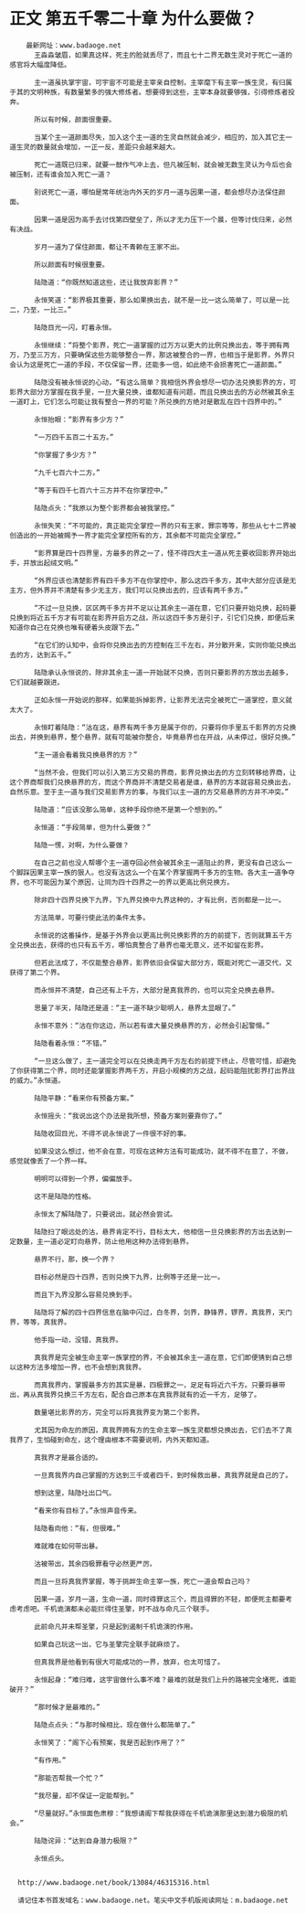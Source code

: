 # 正文 第五千零二十章 为什么要做？
        最新网址：www.badaoge.net
          王淼淼皱眉，如果真这样，死主的脸就丢尽了，而且七十二界无数生灵对于死亡一道的感官将大幅度降低。
      
          主一道虽执掌宇宙，可宇宙不可能是主宰亲自控制，主宰麾下有主宰一族生灵，有归属于其的文明种族，有数量繁多的强大修炼者。想要得到这些，主宰本身就要够强，引得修炼者投奔。
      
          所以有时候，颜面很重要。
      
          当某个主一道颜面尽失，加入这个主一道的生灵自然就会减少，相应的，加入其它主一道生灵的数量就会增加，一正一反，差距只会越来越大。
      
          死亡一道既已归来，就要一鼓作气冲上去，但凡被压制，就会被无数生灵认为今后也会被压制，还有谁会加入死亡一道？
      
          别说死亡一道，哪怕是常年统治内外天的岁月一道与因果一道，都会想尽办法保住颜面。
      
          因果一道是因为高手去讨伐第四壁垒了，所以才无力压下一个晨，但等讨伐归来，必然有决战。
      
          岁月一道为了保住颜面，都让不青赖在王家不出。
      
          所以颜面有时候很重要。
      
          陆隐道：“你既然知道这些，还让我放弃影界？”
      
          永恒笑道：“影界极其重要，那么如果换出去，就不是一比一这么简单了，可以是一比二，乃至，一比三。”
      
          陆隐目光一闪，盯着永恒。
      
          永恒继续：“将整个影界，死亡一道掌握的过万方以更大的比例兑换出去，等于拥有两万，乃至三万方，只要确保这些方能够整合一界，那这被整合的一界，也相当于是影界，外界只会认为这是死亡一道的手段，不仅保留一界，还能多一倍，如此绝不会损害死亡一道颜面。”
      
          陆隐没有被永恒说的心动，“有这么简单？我相信外界会想尽一切办法兑换影界的方，可影界大部分方掌握在我手里，一旦大量兑换，谁都知道有问题，而且兑换出去的方必然被其余主一道盯上，它们怎么可能让我有整合一界的可能？所兑换的方绝对是散乱在四十四界中的。”
      
          永恒抬眼：“影界有多少方？”
      
          “一万四千五百二十五方。”
      
          “你掌握了多少方？”
      
          “九千七百六十二方。”
      
          “等于有四千七百六十三方并不在你掌控中。”
      
          陆隐点头：“我原以为整个影界都会被我掌控。”
      
          永恒失笑：“不可能的，真正能完全掌控一界的只有王家，罪宗等等，那些从七十二界被创造出的一开始被赐予一界才能完全掌控所有的方，其余都不可能完全掌控。”
      
          “影界算是四十四界里，方最多的界之一了，怪不得四大主一道从死主要收回影界开始出手，并放出起绒文明。”
      
          “外界应该也清楚影界有四千多方不在你掌控中，那么这四千多方，其中大部分应该是无主方，但外界并不清楚有多少无主方，我们可以兑换出去的，应该有两千多方。”
      
          “不过一旦兑换，区区两千多方并不足以让其余主一道在意，它们只要开始兑换，起码要兑换到将近五千方才有可能在影界开启方之战，所以这四千多方是引子，引它们兑换，即便后来知道你自己在兑换也唯有硬着头皮跟下去。”
      
          “在它们的认知中，会将你兑换出去的方控制在三千左右，并分散开来，实则你能兑换出去的方，达到五千。”
      
          陆隐承认永恒说的，除非其余主一道一开始就不兑换，否则只要影界的方放出去越多，它们就越要跟进。
      
          正如永恒一开始说的那样，如果能拆掉影界，让影界无法完全被死亡一道掌控，意义就太大了。
      
          永恒盯着陆隐：“沽在这，悬界有两千多方是属于你的，只要将你手里五千影界的方兑换出去，并换到悬界，整个悬界，就有可能被你整合，毕竟悬界也在开战，从未停过，很好兑换。”
      
          “主一道会看着我兑换悬界的方？”
      
          “当然不会，但我们可以引入第三方交易的界商，影界兑换出去的方立刻转移给界商，让这个界商帮我们兑换悬界的方，而这个界商并不清楚交易者是谁，悬界的方本就容易兑换出去，自然乐意。至于主一道与我们交易影界方的事，与我们以主一道的方交易悬界的方并不冲突。”
      
          陆隐道：“应该没那么简单，这种手段你绝不是第一个想到的。”
      
          永恒道：“手段简单，但为什么要做？”
      
          陆隐一愣，对啊，为什么要做？
      
          在自己之前也没人帮哪个主一道夺回必然会被其余主一道阻止的界，更没有自己这么一个脚踩因果主宰一族的狠人。也没有沽这么一个在某个界掌握两千多方的生物。各大主一道争夺界，也不可能因为某个原因，让同为四十四界之一的界以更高比例兑换方。
      
          除非四十四界兑换下九界，下九界兑换中九界这种的，才有比例，否则都是一比一。
      
          方法简单，可要行使此法的条件太多。
      
          永恒说的这番操作，是基于外界会以更高比例兑换影界的方的前提下，否则就算五千方全兑换出去，获得的也只有五千方，哪怕真整合了悬界也毫无意义，还不如留在影界。
      
          但若此法成了，不仅能整合悬界，影界依旧会保留大部分方，既能对死亡一道交代，又获得了第二个界。
      
          而永恒并不清楚，自己还有上千方，大部分是真我界的，也可以完全兑换去悬界。
      
          思量了半天，陆隐还是道：“主一道不缺少聪明人，悬界太显眼了。”
      
          永恒不意外：“沽在你这边，所以若有谁大量兑换悬界的方，必然会引起警惕。”
      
          陆隐看着永恒：“不错。”
      
          “一旦这么做了，主一道完全可以在兑换走两千方左右的前提下终止，尽管可惜，却避免了你获得第二个界，同时还能掌握影界两千方，开启小规模的方之战，起码能阻扰影界打出界战的威力。”永恒道。
      
          陆隐平静：“看来你有预备方案。”
      
          永恒摇头：“我说出这个办法是我所想，预备方案则要靠你了。”
      
          陆隐收回目光，不得不说永恒说了一件很不好的事。
      
          如果没这么想过，他不会在意，可现在这种方法有可能成功，就不得不在意了，不做，感觉就像丢了一个界一样。
      
          明明可以得到一个界，偏偏放手。
      
          这不是陆隐的性格。
      
          永恒太了解陆隐了，只要说出，就必然会尝试。
      
          陆隐扫了眼远处的沽，悬界肯定不行，目标太大，他相信一旦兑换影界的方出去达到一定数量，主一道必定盯向悬界，防止他用这种办法得到悬界。
      
          悬界不行，那，换一个界？
      
          目标必然是四十四界，否则兑换下九界，比例等于还是一比一。
      
          而且下九界没那么容易兑换到手。
      
          陆隐将了解的四十四界信息在脑中闪过，白冬界，剑界，静锋界，锣界，真我界，天门界，等等，真我界。
      
          他手指一动，没错，真我界。
      
          真我界是完全被生命主宰一族掌控的界，不会被其余主一道在意，它们即便猜到自己想以这种方法多增加一界，也不会想到真我界。
      
          而真我界内，掌握最多方的其实是暴，四极罪之一，足足有将近六千方。只要将暴带出，再从真我界兑换三千方左右，配合自己原本在真我界就有的近一千方，足够了。
      
          数量堪比影界的方，完全可以将真我界变为第二个影界。
      
          尤其因为命左的原因，真我界拥有方的生命主宰一族生灵都想兑换出去，它们去不了真我界了，生怕碰到命左，这个理由根本不需要说明，内外天都知道。
      
          真我界才是最合适的。
      
          一旦真我界内自己掌握的方达到三千或者四千，到时候救出暴，真我界就是自己的了。
      
          想到这里，陆隐吐出口气。
      
          “看来你有目标了。”永恒声音传来。
      
          陆隐看向他：“有，但很难。”
      
          难就难在如何带出暴。
      
          沽被带出，其余四极罪看守必然更严厉。
      
          而且一旦将真我界掌握，等于挑衅生命主宰一族，死亡一道会帮自己吗？
      
          因果一道，岁月一道，生命一道，同时得罪这三个，而且得罪的不轻，即便死主都要考虑考虑吧。千机诡演都未必能拦得住圣擎，时不战与命凡三个联手。
      
          此前命凡并未帮圣擎，只是起到遏制千机诡演的作用。
      
          如果自己玩这一出，它与圣擎完全联手就麻烦了。
      
          但真我界是他看到有很大可能成功的一界，放弃，也太可惜了。
      
          永恒起身：“难归难，这宇宙做什么事不难？最难的就是我们上升的路被完全堵死，谁能破开？”
      
          “那时候才是最难的。”
      
          陆隐点点头：“与那时候相比，现在做什么都简单了。”
      
          永恒笑了：“阁下心有预案，我是否起到作用了？”
      
          “有作用。”
      
          “那能否帮我一个忙？”
      
          “我尽量，却不保证一定能帮到。”
      
          “尽量就好。”永恒面色肃穆：“我想请阁下帮我获得在千机诡演那里达到潜力极限的机会。”
      
          陆隐诧异：“达到自身潜力极限？”
      
          永恒点头。
      
      
      http://www.badaoge.net/book/13084/46315316.html
      
      请记住本书首发域名：www.badaoge.net。笔尖中文手机版阅读网址：m.badaoge.net